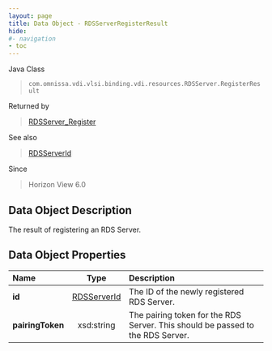 ```yaml
---
layout: page
title: Data Object - RDSServerRegisterResult
hide:
#- navigation
- toc
---
```






Java Class
> `com.omnissa.vdi.vlsi.binding.vdi.resources.RDSServer.RegisterResult`

Returned by
> [RDSServer_Register](vdi.resources.RDSServer.md#register)

See also
> [RDSServerId](vdi.entity.RDSServerId.md)

Since
> Horizon View 6.0


## Data Object Description

The result of registering an RDS Server.

## Data Object Properties

 Name | Type | Description
:---|:---:|:---
**id**| [RDSServerId](vdi.entity.RDSServerId.md)|  The ID of the newly registered RDS Server.
**pairingToken**|  xsd:string|  The pairing token for the RDS Server. This should be passed to the RDS Server.


 
